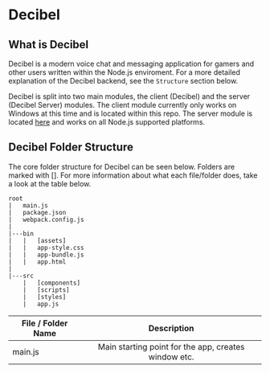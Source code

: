 # Decibel

## What is Decibel

Decibel is a modern voice chat and messaging application for gamers and other users written within the Node.js enviroment. For a more detailed explanation of the Decibel backend, see the `Structure` section below.

Decibel is split into two main modules, the client (Decibel) and the server (Decibel Server) modules. The client module currently only works on Windows at this time and is located within this repo. The server module is located [here](https://github.com/DominicMaas/Decibel-Server) and works on all Node.js supported platforms.

## Decibel Folder Structure

The core folder structure for Decibel can be seen below. Folders are marked with []. For more information about what each file/folder does, take a look at the table below.

```
root
|   main.js
|   package.json
|   webpack.config.js
|
|---bin
|   |   [assets]
|   |   app-style.css
|   |   app-bundle.js
|   |   app.html
|
|---src
    |   [components]
    |   [scripts]
    |   [styles]
    |   app.js
```

| File / Folder Name | Description
| ------------------ |:--:
| main.js            | Main starting point for the app, creates window etc.